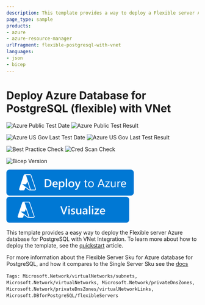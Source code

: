 ```yaml
---
description: This template provides a way to deploy a Flexible server Azure database for PostgreSQL with VNet integration.
page_type: sample
products:
- azure
- azure-resource-manager
urlFragment: flexible-postgresql-with-vnet
languages:
- json
- bicep
---
```

# Deploy Azure Database for PostgreSQL (flexible) with VNet

![Azure Public Test Date](https://azurequickstartsservice.blob.core.windows.net/badges/quickstarts/microsoft.dbforpostgresql/flexible-postgresql-with-vnet/PublicLastTestDate.svg)
![Azure Public Test Result](https://azurequickstartsservice.blob.core.windows.net/badges/quickstarts/microsoft.dbforpostgresql/flexible-postgresql-with-vnet/PublicDeployment.svg)

![Azure US Gov Last Test Date](https://azurequickstartsservice.blob.core.windows.net/badges/quickstarts/microsoft.dbforpostgresql/flexible-postgresql-with-vnet/FairfaxLastTestDate.svg)
![Azure US Gov Last Test Result](https://azurequickstartsservice.blob.core.windows.net/badges/quickstarts/microsoft.dbforpostgresql/flexible-postgresql-with-vnet/FairfaxDeployment.svg)

![Best Practice Check](https://azurequickstartsservice.blob.core.windows.net/badges/quickstarts/microsoft.dbforpostgresql/flexible-postgresql-with-vnet/BestPracticeResult.svg)
![Cred Scan Check](https://azurequickstartsservice.blob.core.windows.net/badges/quickstarts/microsoft.dbforpostgresql/flexible-postgresql-with-vnet/CredScanResult.svg)

![Bicep Version](https://azurequickstartsservice.blob.core.windows.net/badges/quickstarts/microsoft.dbforpostgresql/flexible-postgresql-with-vnet/BicepVersion.svg)

[![Deploy To Azure](https://raw.githubusercontent.com/Azure/azure-quickstart-templates/master/1-CONTRIBUTION-GUIDE/images/deploytoazure.svg?sanitize=true)](https://portal.azure.com/#create/Microsoft.Template/uri/https%3A%2F%2Fraw.githubusercontent.com%2FAzure%2Fazure-quickstart-templates%2Fmaster%2Fquickstarts%2Fmicrosoft.dbforpostgresql%2Fflexible-postgresql-with-vnet%2Fazuredeploy.json)
[![Visualize](https://raw.githubusercontent.com/Azure/azure-quickstart-templates/master/1-CONTRIBUTION-GUIDE/images/visualizebutton.svg?sanitize=true)](http://armviz.io/#/?load=https%3A%2F%2Fraw.githubusercontent.com%2FAzure%2Fazure-quickstart-templates%2Fmaster%2Fquickstarts%2Fmicrosoft.dbforpostgresql%2Fflexible-postgresql-with-vnet%2Fazuredeploy.json)

This template provides a easy way to deploy the Flexible server Azure database for PostgreSQL with VNet Integration. To learn more about how to deploy the template, see the [quickstart](https://docs.microsoft.com/azure/postgresql/flexible-server/quickstart-create-arm-template) article.

For more information about the Flexible Server Sku for Azure database for PostgreSQL, and how it compares to the Single Server Sku see the [docs](https://docs.microsoft.com/azure/postgresql/select-right-deployment-type)

`Tags: Microsoft.Network/virtualNetworks/subnets, Microsoft.Network/virtualNetworks, Microsoft.Network/privateDnsZones, Microsoft.Network/privateDnsZones/virtualNetworkLinks, Microsoft.DBforPostgreSQL/flexibleServers`
